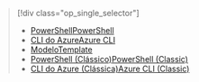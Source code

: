 > [!div class="op_single_selector"]
> * [<span data-ttu-id="78b56-101">PowerShell</span><span class="sxs-lookup"><span data-stu-id="78b56-101">PowerShell</span></span>](../articles/virtual-network/virtual-network-deploy-multinic-arm-ps.md)
> * [<span data-ttu-id="78b56-102">CLI do Azure</span><span class="sxs-lookup"><span data-stu-id="78b56-102">Azure CLI</span></span>](../articles/virtual-network/virtual-network-deploy-multinic-arm-cli.md)
> * [<span data-ttu-id="78b56-103">Modelo</span><span class="sxs-lookup"><span data-stu-id="78b56-103">Template</span></span>](../articles/virtual-network/virtual-network-deploy-multinic-arm-template.md)
> * [<span data-ttu-id="78b56-104">PowerShell (Clássico)</span><span class="sxs-lookup"><span data-stu-id="78b56-104">PowerShell (Classic)</span></span>](../articles/virtual-network/virtual-network-deploy-multinic-classic-ps.md)
> * [<span data-ttu-id="78b56-105">CLI do Azure (Clássica)</span><span class="sxs-lookup"><span data-stu-id="78b56-105">Azure CLI (Classic)</span></span>](../articles/virtual-network/virtual-network-deploy-multinic-classic-cli.md)
